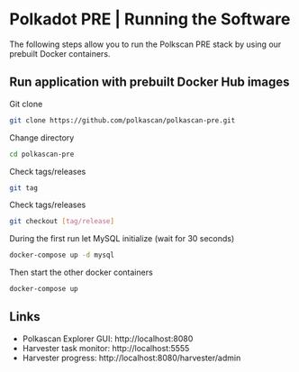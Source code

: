 # Polkadot PRE | Running the Software
The following steps allow you to run the Polkscan PRE stack by using our prebuilt Docker containers.

## Run application with prebuilt Docker Hub images
Git clone
```bash
git clone https://github.com/polkascan/polkascan-pre.git
```

Change directory
```bash
cd polkascan-pre
```

Check tags/releases
```bash
git tag
```

Check tags/releases
```bash
git checkout [tag/release]
```

During the first run let MySQL initialize (wait for 30 seconds)
```bash
docker-compose up -d mysql
```

Then start the other docker containers
```bash
docker-compose up
```

## Links
* Polkascan Explorer GUI: http://localhost:8080
* Harvester task monitor: http://localhost:5555
* Harvester progress: http://localhost:8080/harvester/admin
